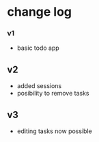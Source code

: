 # change log

### v1
- basic todo app

## v2

- added sessions
- posibility to remove tasks

## v3

- editing tasks now possible
